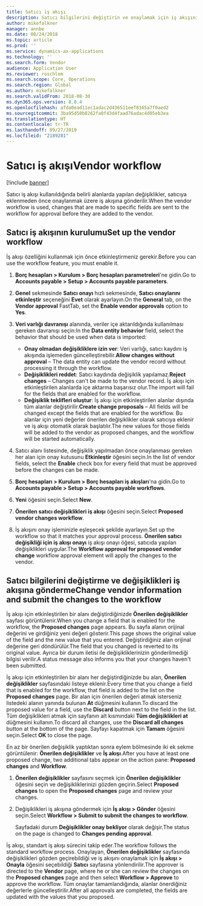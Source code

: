 ```yaml
---
title: Satıcı iş akışı
description: Satıcı bilgilerini değiştirin ve onaylamak için iş akışını kullanın.
author: mikefalkner
manager: annbe
ms.date: 08/24/2018
ms.topic: article
ms.prod: ''
ms.service: dynamics-ax-applications
ms.technology: ''
ms.search.form: Vendor
audience: Application User
ms.reviewer: roschlom
ms.search.scope: Core, Operations
ms.search.region: Global
ms.author: mikefalkner
ms.search.validFrom: 2018-08-30
ms.dyn365.ops.version: 8.0.4
ms.openlocfilehash: afda0ead11ec1adac2d436511eef8165a7f0aed2
ms.sourcegitcommit: 3ba95d50b8262fa0f43d4faad76adac4d05eb3ea
ms.translationtype: HT
ms.contentlocale: tr-TR
ms.lasthandoff: 09/27/2019
ms.locfileid: "2189281"
---
```

# <a name="vendor-workflow"></a><span data-ttu-id="bdc2c-103">Satıcı iş akışı</span><span class="sxs-lookup"><span data-stu-id="bdc2c-103">Vendor workflow</span></span>

[!include [banner](../includes/banner.md)]

<span data-ttu-id="bdc2c-104">Satıcı iş akışı kullanıldığında belirli alanlarda yapılan değişiklikler, satıcıya eklenmeden önce onaylanmak üzere iş akışına gönderilir.</span><span class="sxs-lookup"><span data-stu-id="bdc2c-104">When the vendor workflow is used, changes that are made to specific fields are sent to the workflow for approval before they are added to the vendor.</span></span>

## <a name="set-up-the-vendor-workflow"></a><span data-ttu-id="bdc2c-105">Satıcı iş akışının kurulumu</span><span class="sxs-lookup"><span data-stu-id="bdc2c-105">Set up the vendor workflow</span></span>

<span data-ttu-id="bdc2c-106">İş akışı özelliğini kullanmak için önce etkinleştirmeniz gerekir.</span><span class="sxs-lookup"><span data-stu-id="bdc2c-106">Before you can use the workflow feature, you must enable it.</span></span>

1. <span data-ttu-id="bdc2c-107">**Borç hesapları \> Kurulum \> Borç hesapları parametreleri**'ne gidin.</span><span class="sxs-lookup"><span data-stu-id="bdc2c-107">Go to **Accounts payable \> Setup \> Accounts payable parameters**.</span></span>
2. <span data-ttu-id="bdc2c-108">**Genel** sekmesinde **Satıcı onayı** hızlı sekmesinde, **Satıcı onaylarını etkinleştir** seçeneğini **Evet** olarak ayarlayın.</span><span class="sxs-lookup"><span data-stu-id="bdc2c-108">On the **General** tab, on the **Vendor approval** FastTab, set the **Enable vendor approvals** option to **Yes**.</span></span>
3. <span data-ttu-id="bdc2c-109">**Veri varlığı davranışı** alanında, veriler içe aktarıldığında kullanılması gereken davranışı seçin:</span><span class="sxs-lookup"><span data-stu-id="bdc2c-109">In the **Data entity behavior** field, select the behavior that should be used when data is imported:</span></span>

    - <span data-ttu-id="bdc2c-110">**Onay olmadan değişikliklere izin ver**: Veri varlığı, satıcı kaydını iş akışında işlemeden güncelleştirebilir.</span><span class="sxs-lookup"><span data-stu-id="bdc2c-110">**Allow changes without approval** – The data entity can update the vendor record without processing it through the workflow.</span></span>
    - <span data-ttu-id="bdc2c-111">**Değişiklikleri reddet**: Satıcı kaydında değişiklik yapılamaz.</span><span class="sxs-lookup"><span data-stu-id="bdc2c-111">**Reject changes** – Changes can't be made to the vendor record.</span></span> <span data-ttu-id="bdc2c-112">İş akışı için etkinleştirilen alanlarda içe aktarma başarısız olur.</span><span class="sxs-lookup"><span data-stu-id="bdc2c-112">The import will fail for the fields that are enabled for the workflow.</span></span>
    - <span data-ttu-id="bdc2c-113">**Değişiklik teklifleri oluştur**: İş akışı için etkinleştirilen alanlar dışında tüm alanlar değiştirilir.</span><span class="sxs-lookup"><span data-stu-id="bdc2c-113">**Create change proposals** – All fields will be changed except the fields that are enabled for the workflow.</span></span> <span data-ttu-id="bdc2c-114">Bu alanlar için yeni değerler önerilen değişiklikler olarak satıcıya eklenir ve iş akışı otomatik olarak başlatılır.</span><span class="sxs-lookup"><span data-stu-id="bdc2c-114">The new values for those fields will be added to the vendor as proposed changes, and the workflow will be started automatically.</span></span>

4. <span data-ttu-id="bdc2c-115">Satıcı alanı listesinde, değişiklik yapılmadan önce onaylanması gereken her alan için onay kutusunu **Etkinleştir** öğesini seçin.</span><span class="sxs-lookup"><span data-stu-id="bdc2c-115">In the list of vendor fields, select the **Enable** check box for every field that must be approved before the changes can be made.</span></span>
5. <span data-ttu-id="bdc2c-116">**Borç hesapları \> Kurulum \> Borç hesapları iş akışları**'na gidin.</span><span class="sxs-lookup"><span data-stu-id="bdc2c-116">Go to **Accounts payable \> Setup \> Accounts payable workflows**.</span></span>
6. <span data-ttu-id="bdc2c-117">**Yeni** öğesini seçin.</span><span class="sxs-lookup"><span data-stu-id="bdc2c-117">Select **New**.</span></span>
7. <span data-ttu-id="bdc2c-118">**Önerilen satıcı değişiklikleri iş akışı** öğesini seçin.</span><span class="sxs-lookup"><span data-stu-id="bdc2c-118">Select **Proposed vendor changes workflow**.</span></span> 
8. <span data-ttu-id="bdc2c-119">İş akışını onay işleminizle eşleşecek şekilde ayarlayın.</span><span class="sxs-lookup"><span data-stu-id="bdc2c-119">Set up the workflow so that it matches your approval process.</span></span> <span data-ttu-id="bdc2c-120">**Önerilen satıcı değişikliği için iş akışı onayı** iş akışı onayı öğesi, satıcıda yapılan değişiklikleri uygular.</span><span class="sxs-lookup"><span data-stu-id="bdc2c-120">The **Workflow approval for proposed vendor change** workflow approval element will apply the changes to the vendor.</span></span>

## <a name="change-vendor-information-and-submit-the-changes-to-the-workflow"></a><span data-ttu-id="bdc2c-121">Satıcı bilgilerini değiştirme ve değişiklikleri iş akışına gönderme</span><span class="sxs-lookup"><span data-stu-id="bdc2c-121">Change vendor information and submit the changes to the workflow</span></span>

<span data-ttu-id="bdc2c-122">İş akışı için etkinleştirilen bir alanı değiştirdiğinizde **Önerilen değişiklikler** sayfası görüntülenir.</span><span class="sxs-lookup"><span data-stu-id="bdc2c-122">When you change a field that is enabled for the workflow, the **Proposed changes** page appears.</span></span> <span data-ttu-id="bdc2c-123">Bu sayfa alanın orijinal değerini ve girdiğiniz yeni değeri gösterir.</span><span class="sxs-lookup"><span data-stu-id="bdc2c-123">This page shows the original value of the field and the new value that you entered.</span></span> <span data-ttu-id="bdc2c-124">Değiştirdiğiniz alan orijinal değerine geri döndürülür.</span><span class="sxs-lookup"><span data-stu-id="bdc2c-124">The field that you changed is reverted to its original value.</span></span> <span data-ttu-id="bdc2c-125">Ayrıca bir durum iletisi ile değişikliklerinizin gönderilmediği bilgisi verilir.</span><span class="sxs-lookup"><span data-stu-id="bdc2c-125">A status message also informs you that your changes haven't been submitted.</span></span> 

<span data-ttu-id="bdc2c-126">İş akışı için etkinleştirilen bir alanı her değiştirdiğinizde bu alan, **Önerilen değişiklikler** sayfasındaki listeye eklenir.</span><span class="sxs-lookup"><span data-stu-id="bdc2c-126">Every time that you change a field that is enabled for the workflow, that field is added to the list on the **Proposed changes** page.</span></span> <span data-ttu-id="bdc2c-127">Bir alan için önerilen değeri atmak isterseniz listedeki alanın yanında bulunan **At** düğmesini kullanın.</span><span class="sxs-lookup"><span data-stu-id="bdc2c-127">To discard the proposed value for a field, use the **Discard** button next to the field in the list.</span></span> <span data-ttu-id="bdc2c-128">Tüm değişiklikleri atmak için sayfanın alt kısmındaki **Tüm değişiklikleri at** düğmesini kullanın.</span><span class="sxs-lookup"><span data-stu-id="bdc2c-128">To discard all changes, use the **Discard all changes** button at the bottom of the page.</span></span> <span data-ttu-id="bdc2c-129">Sayfayı kapatmak için **Tamam** öğesini seçin.</span><span class="sxs-lookup"><span data-stu-id="bdc2c-129">Select **OK** to close the page.</span></span>

<span data-ttu-id="bdc2c-130">En az bir önerilen değişiklik yaptıktan sonra eylem bölmesinde iki ek sekme görüntülenir: **Önerilen değişiklikler** ve **İş akışı**.</span><span class="sxs-lookup"><span data-stu-id="bdc2c-130">After you have at least one proposed change, two additional tabs appear on the action pane: **Proposed changes** and **Workflow**.</span></span>

1. <span data-ttu-id="bdc2c-131">**Önerilen değişiklikler** sayfasını seçmek için **Önerilen değişiklikler** öğesini seçin ve değişikliklerinizi gözden geçirin.</span><span class="sxs-lookup"><span data-stu-id="bdc2c-131">Select **Proposed changes** to open the **Proposed changes** page and review your changes.</span></span>
2. <span data-ttu-id="bdc2c-132">Değişiklikleri iş akışına göndermek için **İş akışı \> Gönder** öğesini seçin.</span><span class="sxs-lookup"><span data-stu-id="bdc2c-132">Select **Workflow \> Submit to submit the changes to workflow**.</span></span>

    <span data-ttu-id="bdc2c-133">Sayfadaki durum **Değişiklikler onay bekliyor** olarak değişir.</span><span class="sxs-lookup"><span data-stu-id="bdc2c-133">The status on the page is changed to **Changes pending approval**.</span></span>

<span data-ttu-id="bdc2c-134">İş akışı, standart iş akışı sürecini takip eder.</span><span class="sxs-lookup"><span data-stu-id="bdc2c-134">The workflow follows the standard workflow process.</span></span> <span data-ttu-id="bdc2c-135">Onaylayan, **Önerilen değişiklikler** sayfasında değişiklikleri gözden geçirebildiği ve iş akışını onaylamak için **İş akışı \> Onayla** öğesini seçebildiği **Satıcı** sayfasına yönlendirilir.</span><span class="sxs-lookup"><span data-stu-id="bdc2c-135">The approver is directed to the **Vendor** page, where he or she can review the changes on the **Proposed changes** page and then select **Workflow \> Approve** to approve the workflow.</span></span> <span data-ttu-id="bdc2c-136">Tüm onaylar tamamlandığında, alanlar önerdiğiniz değerlerle güncelleştirilir.</span><span class="sxs-lookup"><span data-stu-id="bdc2c-136">After all approvals are completed, the fields are updated with the values that you proposed.</span></span>
